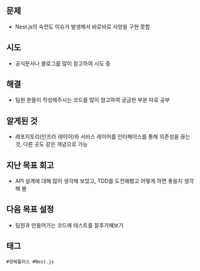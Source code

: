 ## 문제

- Nest.js의 숙련도 이슈가 발생해서 바로바로 사양을 구현 못함

## 시도

- 공식문서나 블로그를 많이 참고하여 시도 중

## 해결

- 팀원 분들이 작성해주시는 코드를 많이 참고하여 궁금한 부분 따로 공부

## 알게된 것

- 레포지토리(인프라 레이어)와 서비스 레이어를 인터페이스를 통해 의존성을 끊는 것, 다른 곳도 같은 개념으로 가능

## 지난 목표 회고

- API 설계에 대해 많이 생각해 보았고, TDD를 도전해봤고 어떻게 하면 좋을지 생각해 봄

## 다음 목표 설정

- 팀원과 만들어가는 코드에 테스트를 잘추가해보기

## 태그

`#항해플러스 #Nest.js`

